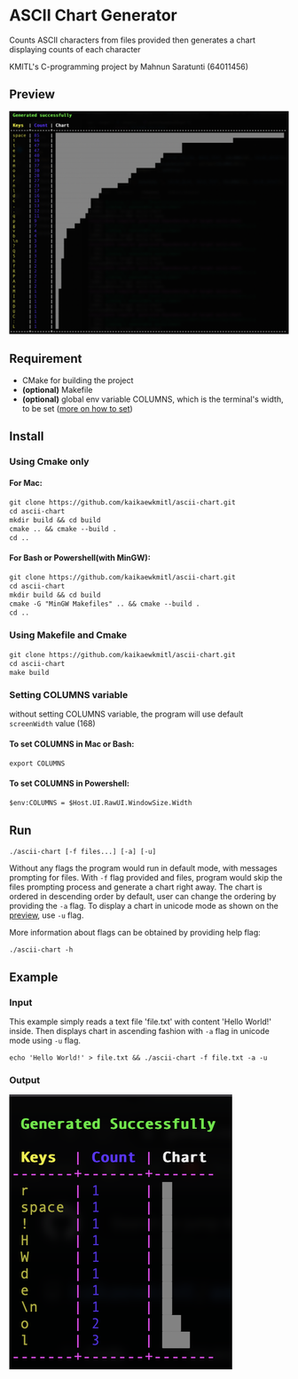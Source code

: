 # ASCII Chart Generator

Counts ASCII characters from files provided then generates a chart displaying counts of each character

KMITL's C-programming project by Mahnun Saratunti (64011456)

## Preview

![preview](./images/preview.png)

## Requirement

- CMake for building the project
- **(optional)** Makefile
- **(optional)** global env variable COLUMNS, which is the terminal's width, to be set ([more on how to set](#setting-columns-variable))

## Install

### Using Cmake only

#### For Mac:

```
git clone https://github.com/kaikaewkmitl/ascii-chart.git
cd ascii-chart
mkdir build && cd build
cmake .. && cmake --build .
cd ..
```

#### For Bash or Powershell(with MinGW):

```
git clone https://github.com/kaikaewkmitl/ascii-chart.git
cd ascii-chart
mkdir build && cd build
cmake -G "MinGW Makefiles" .. && cmake --build .
cd ..
```

### Using Makefile and Cmake

```
git clone https://github.com/kaikaewkmitl/ascii-chart.git
cd ascii-chart
make build
```

### Setting COLUMNS variable

without setting COLUMNS variable, the program will use default ```screenWidth``` value (168)

#### To set COLUMNS in Mac or Bash:

```
export COLUMNS
```

#### To set COLUMNS in Powershell:

```
$env:COLUMNS = $Host.UI.RawUI.WindowSize.Width
```

## Run

```
./ascii-chart [-f files...] [-a] [-u]
```

Without any flags the program would run in default mode, with messages prompting for files. With ```-f``` flag provided and files, program would skip the files prompting process and generate a chart right away. The chart is ordered in descending order by default, user can change the ordering by providing the ```-a``` flag. To display a chart in unicode mode as shown on the [preview](#preview), use ```-u``` flag.

More information about flags can be obtained by providing help flag:

```
./ascii-chart -h
```

## Example

### Input

This example simply reads a text file 'file.txt' with content 'Hello World!' inside. Then displays chart in ascending fashion with ```-a``` flag in unicode mode using ```-u``` flag.

```
echo 'Hello World!' > file.txt && ./ascii-chart -f file.txt -a -u
```

### Output

![example](./images/example.png)
